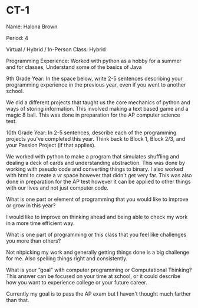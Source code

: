 # CT-1
Name: Halona Brown


Period: 4


Virtual / Hybrid / In-Person Class: Hybrid




Programming Experience: Worked with python as a hobby for a summer and for classes, Understand some of the basics of Java


9th Grade Year: In the space below, write 2-5 sentences describing your programming experience in the previous year, even if you went to another school.

We did a different projects that taught us the core mechanics of python and ways of storing information. This involved making a text based game and a magic 8 ball. This
was done in preparation for the AP computer science test. 


10th Grade Year: In 2-5 sentences, describe each of the programming projects you’ve completed this year.  Think back to Block 1, Block 2/3, and your Passion Project (if that applies).


We worked with python to make a program that simulates shuffling and dealing a deck of cards and understanding abstraction. This was done by working with pseudo code and
converting things to binary.  I also worked with html to create a vr space however that didn't get very far. This was also done in preparation for the AP test however it can
be applied to other things with our lives and not just computer code.


What is one part or element of programming that you would like to improve or grow in this year?


I would like to improve on thinking ahead and being able to check my work in a more time efficient way.


What is one part of programming or this class that you feel like challenges you more than others?


Not nitpicking my work and generally getting things done is a big challenge for me. Also spelling things right and consistently.


What is your “goal” with computer programming or Computational Thinking?  This answer can be focused on your time at school, or it could describe how you want to experience college or your future career.


Currently my goal is to pass the AP exam but I haven't thought much farther than that.
